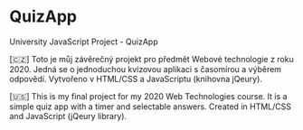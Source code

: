 # QuizApp
University JavaScript Project - QuizApp

[:czech_republic:]
Toto je můj závěrečný projekt pro předmět Webové technologie z roku 2020. Jedná se o jednoduchou kvízovou aplikaci s časomírou a výběrem odpovědí. Vytvořeno v HTML/CSS a JavaScriptu (knihovna jQeury).

[:us:]
This is my final project for my 2020 Web Technologies course. It is a simple quiz app with a timer and selectable answers. Created in HTML/CSS and JavaScript (jQeury library).
